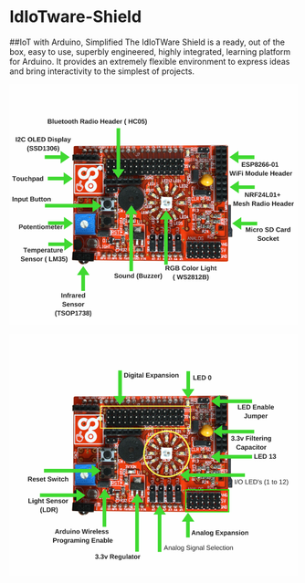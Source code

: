 # IdIoTware-Shield
##IoT with Arduino, Simplified
The IdIoTWare Shield is a ready, out of the box, easy to use, superbly engineered, highly integrated, learning platform for Arduino. 
It provides an extremely flexible environment to express ideas and bring interactivity to the simplest of projects.

<img src="https://github.com/CuriosityGym/IdIoTware-Shield/blob/master/images/1-White.png" width="600"></img>

<img src="https://github.com/CuriosityGym/IdIoTware-Shield/blob/master/images/2-White.png" width="600"></img>
